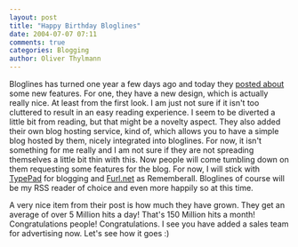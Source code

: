 ```yaml
---
layout: post
title: "Happy Birthday Bloglines"
date: 2004-07-07 07:11
comments: true
categories: Blogging
author: Oliver Thylmann
---
```



Bloglines has turned one year a few days ago and today they [posted about](http://www.bloglines.com/about/news#63) some new features. For one, they have a new design, which is actually really nice. At least from the first look. I am just not sure if it isn't too cluttered to result in an easy reading experience. I seem to be diverted a little bit from reading, but that might be a novelty aspect. They also added their own blog hosting service, kind of, which allows you to have a simple blog hosted by them, nicely integrated into bloglines. For now, it isn't something for me really and I am not sure if they are not spreading themselves a little bit thin with this. Now people will come tumbling down on them requesting some features for the blog. For now, I will stick with [TypePad](http://www.typepad.com/) for blogging and [Furl.net](http://www.furl.net/) as Rememberall. Bloglines of course will be my RSS reader of choice and even more happily so at this time. 

A very nice item from their post is how much they have grown. They get an average of over 5 Million hits a day! That's 150 Million hits a month! Congratulations people! Congratulations. I see you have added a sales team for advertising now. Let's see how it goes :)


